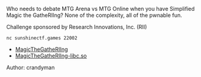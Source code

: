 Who needs to debate MTG Arena vs MTG Online when you have Simplified Magic the GatheRIIng? None of the complexity, all of the pwnable fun.

Challenge sponsored by Research Innovations, Inc. (RII)

`nc sunshinectf.games 22002`

* [MagicTheGatheRIIng](https://sunshinectf.games/18697a6a916b/MagicTheGatheRIIng)
* [MagicTheGatheRIIng-libc.so](https://sunshinectf.games/18697a6a916b/MagicTheGatheRIIng-libc.so)

Author: crandyman
